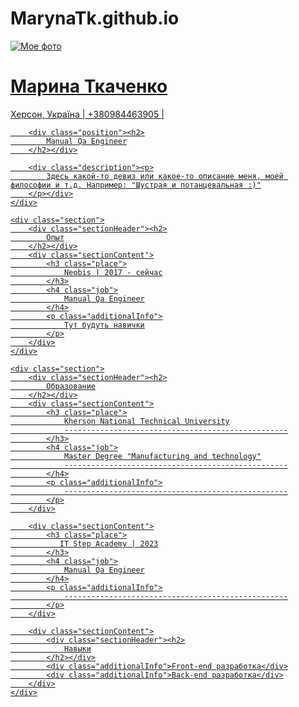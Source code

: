 # MarynaTk.github.io
<!DOCTYPE html>
<html lang="en">
<head>
    <meta charset="UTF-8">
    <title>Моє резюме</title>
</head>
<body>
<main>
  <a href=https://developer.chrome.com

<div class="wrapper">
    <div class="mainContacts">
        <img src="https://scontent.fala5-1.fna.fbcdn.net/v/t1.0-1/p480x480/13645127_1104649662933633_1323976997762920631_n.jpg?_nc_cat=110&_nc_ht=scontent.fala5-1.fna&oh=2c90e16b9789527dfa608fe55e8610e5&oe=5CB244A7"
             alt="Мое фото" class="photo">
        <h1 class="fullName">Марина Ткаченко</h1>
        <div class="address"><p>
            Херсон, Україна | +380984463905 | 
        </p></div>

        <div class="position"><h2>
            Manual Qa Engineer
        </h2></div>

        <div class="description"><p>
            Здесь какой-то девиз или какое-то описание меня, моей философии и т.д. Например: "Шустрая и потанцевальная :)"
        </p></div>
    </div>

    <div class="section">
        <div class="sectionHeader"><h2>
            Опыт
        </h2></div>
        <div class="sectionContent">
            <h3 class="place">
                Neobis | 2017 - сейчас
            </h3>
            <h4 class="job">
                Manual Qa Engineer
            </h4>
            <p class="additionalInfo">
                Тут будуть навички
            </p>
        </div>
    </div>

    <div class="section">
        <div class="sectionHeader"><h2>
            Образование
        </h2></div>
        <div class="sectionContent">
            <h3 class="place">
                Kherson National Technical University
                --------------------------------------------------
            </h3>
            <h4 class="job">
                Master Degree "Manufacturing and technology"
                --------------------------------------------------
            </h4>
            <p class="additionalInfo">
                --------------------------------------------------
            </p>
        </div>

        <div class="sectionContent">
            <h3 class="place">
               IT Step Academy | 2023
            </h3>
            <h4 class="job">
                Manual Qa Engineer
            </h4>
            <p class="additionalInfo">
                --------------------------------------------------
            </p>
        </div>

        <div class="sectionContent">
            <div class="sectionHeader"><h2>
                Навыки
            </h2></div>
            <div class="additionalInfo">Front-end разработка</div>
            <div class="additionalInfo">Back-end разработка</div>
        </div>
    </div>
</div>


</main>
</body>
</html>
